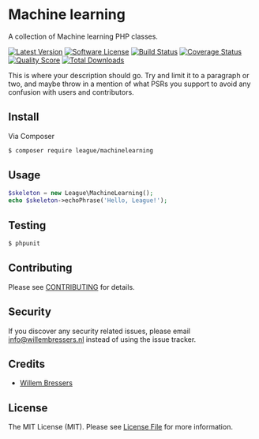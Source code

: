 # Machine learning
A collection of Machine learning PHP classes.

[![Latest Version](https://img.shields.io/github/release/willembressers/machinelearning.svg?style=flat-square)](https://github.com/willembressers/machinelearning/releases)
[![Software License](https://img.shields.io/badge/license-MIT-brightgreen.svg?style=flat-square)](LICENSE.md)
[![Build Status](https://img.shields.io/travis/willembressers/machinelearning/master.svg?style=flat-square)](https://travis-ci.org/willembressers/machinelearning)
[![Coverage Status](https://scrutinizer-ci.com/g/willembressers/machinelearning/badges/coverage.png?b=master)](https://scrutinizer-ci.com/g/willembressers/machinelearning/?branch=master)
[![Quality Score](https://scrutinizer-ci.com/g/willembressers/machinelearning/badges/quality-score.png?b=master)](https://scrutinizer-ci.com/g/willembressers/machinelearning/?branch=master)
[![Total Downloads](https://img.shields.io/packagist/dt/willembressers/machinelearning.svg?style=flat-square)](https://packagist.org/packages/willembressers/machinelearning)

This is where your description should go. Try and limit it to a paragraph or two, and maybe throw in a mention of what
PSRs you support to avoid any confusion with users and contributors.

## Install

Via Composer

``` bash
$ composer require league/machinelearning
```

## Usage

``` php
$skeleton = new League\MachineLearning();
echo $skeleton->echoPhrase('Hello, League!');
```

## Testing

``` bash
$ phpunit
```

## Contributing

Please see [CONTRIBUTING](CONTRIBUTING.md) for details.

## Security

If you discover any security related issues, please email info@willembressers.nl instead of using the issue tracker.

## Credits

- [Willem Bressers](https://github.com/willembressers)

## License

The MIT License (MIT). Please see [License File](LICENSE.md) for more information.
